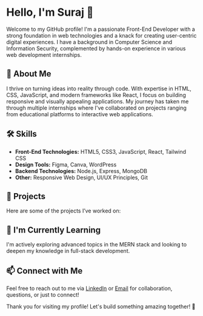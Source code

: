 # Hello, I'm Suraj 👋

Welcome to my GitHub profile! I'm a passionate Front-End Developer with a strong foundation in web technologies and a knack for creating user-centric digital experiences. I have a background in Computer Science and Information Security, complemented by hands-on experience in various web development internships.

## 🌟 About Me
I thrive on turning ideas into reality through code. With expertise in HTML, CSS, JavaScript, and modern frameworks like React, I focus on building responsive and visually appealing applications. My journey has taken me through multiple internships where I've collaborated on projects ranging from educational platforms to interactive web applications.

## 🛠️ Skills
- **Front-End Technologies:** HTML5, CSS3, JavaScript, React, Tailwind CSS
- **Design Tools:** Figma, Canva, WordPress
- **Backend Technologies:** Node.js, Express, MongoDB
- **Other:** Responsive Web Design, UI/UX Principles, Git

## 🚀 Projects
Here are some of the projects I’ve worked on:

## 🌱 I'm Currently Learning
I'm actively exploring advanced topics in the MERN stack and looking to deepen my knowledge in full-stack development.

## 📫 Connect with Me
Feel free to reach out to me via [LinkedIn](https://www.linkedin.com/in/suraj-shit-875449203/) or [Email](surajshit15@gmail.com) for collaboration, questions, or just to connect!

Thank you for visiting my profile! Let's build something amazing together! 🚀
